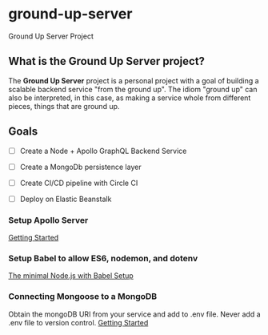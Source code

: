 # ground-up-server
Ground Up Server Project

## What is the Ground Up Server project?
The **Ground Up Server** project is a personal project with a goal of building a scalable backend service "from the ground up". The idiom "ground up" can also be interpreted, in this case, as making a service whole from different pieces, things that are ground up.

## Goals
- [ ] Create a Node + Apollo GraphQL Backend Service
- [ ] Create a MongoDb persistence layer
- [ ] Create CI/CD pipeline with Circle CI
- [ ] Deploy on Elastic Beanstalk


### Setup Apollo Server
[Getting Started](https://www.apollographql.com/docs/apollo-server/getting-started/)

### Setup Babel to allow ES6, nodemon, and dotenv
[The minimal Node.js with Babel Setup](https://www.robinwieruch.de/minimal-node-js-babel-setup)

### Connecting Mongoose to a MongoDB
Obtain the mongoDB URI from your service and add to .env file. Never add a .env file to version control.
[Getting Started](https://mongoosejs.com/docs/index.html)

